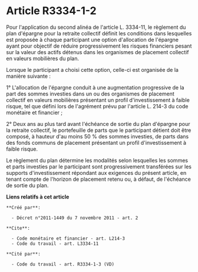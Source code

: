 # Article R3334-1-2

Pour l'application du second alinéa de l'article L. 3334-11, le règlement du plan d'épargne pour la retraite collectif
définit les conditions dans lesquelles est proposée à chaque participant une option d'allocation de l'épargne ayant pour
objectif de réduire progressivement les risques financiers pesant sur la valeur des actifs détenus dans les organismes de
placement collectif en valeurs mobilières du plan. 

Lorsque le participant a choisi cette option, celle-ci est organisée de la manière suivante : 

1° L'allocation de l'épargne conduit à une augmentation progressive de la part des sommes investies dans un ou des organismes
de placement collectif en valeurs mobilières présentant un profil d'investissement à faible risque, tel que défini lors de
l'agrément prévu par l'article L. 214-3 du code monétaire et financier ; 

2° Deux ans au plus tard avant l'échéance de sortie du plan d'épargne pour la retraite collectif, le portefeuille de parts
que le participant détient doit être composé, à hauteur d'au moins 50 % des sommes investies, de parts dans des fonds communs
de placement présentant un profil d'investissement à faible risque. 

Le règlement du plan détermine les modalités selon lesquelles les sommes et parts investies par le participant sont
progressivement transférées sur les supports d'investissement répondant aux exigences du présent article, en tenant compte de
l'horizon de placement retenu ou, à défaut, de l'échéance de sortie du plan.

**Liens relatifs à cet article**

	**Créé par**:

	  - Décret n°2011-1449 du 7 novembre 2011 - art. 2

	**Cite**:

	  - Code monétaire et financier - art. L214-3
	  - Code du travail - art. L3334-11

	**Cité par**:

	  - Code du travail - art. R3334-1-3 (VD)

